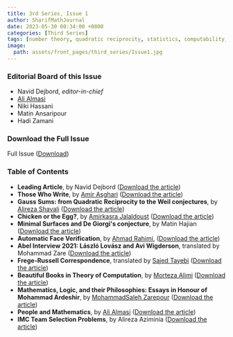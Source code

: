```yaml
---
title: 3rd Series, Issue 1
author: SharifMathJournal
date: 2023-05-30 00:34:00 +0800
categories: [Third Series]
tags: [number theory, quadratic reciprocity, statistics, computability, causal inference, PDE, geometry, computer vision, machine learning, Abel prize, logic, correspondence, Frege, Russel, People and Mathematics, book review, Mohammad Ardeshir, Yahya Tabesh, Avi Wigderson, László Lovász, André Weil, problems]
image:
  path: assets/front_pages/third_series/Issue1.jpg
---
```

### Editorial Board of this Issue
- Navid Dejbord, _editor-in-chief_
- [Ali Almasi](https://ali-almasi.github.io)
- Niki Hassani
- Matin Ansaripour
- Hadi Zamani
   
### Download the Full Issue
Full Issue ([Download](/assets/archive/thirdSeries/3rdSeries_Issue1.pdf))

### Table of Contents

- **Leading Article**, by Navid Dejbord ([Download the article](/assets/archive/thirdSeries/articles/Issue1/1.pdf))
- **Those Who Write**, by [Amir Asghari](https://amirasghari.com/) ([Download the article](/assets/archive/thirdSeries/articles/Issue1/2.pdf))
- **Gauss Sums: from Quadratic Reciprocity to the Weil conjectures**, by [Alireza Shavali](https://www.linkedin.com/in/alireza-shavali-kohshor-04b872102/?original_referer=https%3A%2F%2Fwww%2Egoogle%2Ecom%2F&originalSubdomain=de) ([Download the article](/assets/archive/thirdSeries/articles/Issue1/3.pdf))
- **Chicken or the Egg?**, by [Amirkasra Jalaldoust](https://www.cs.columbia.edu/~kasra/) ([Download the article](/assets/archive/thirdSeries/articles/Issue1/4.pdf))
- **Minimal Surfaces and De Giorgi's conjecture**, by Matin Hajian ([Download the article](/assets/archive/thirdSeries/articles/Issue1/5.pdf))
- **Automatic Face Verification**, by [Ahmad Rahimi](https://people.epfl.ch/ahmad.rahimi), ([Download the article](/assets/archive/thirdSeries/articles/Issue1/6.pdf))
- **Abel Interview 2021: László Lovász and Avi Wigderson**, translated by Mohammad Zare ([Download the article](/assets/archive/thirdSeries/articles/Issue1/7.pdf))
- **Frege-Russell Correspondence**, translated by [Sajed Tayebi](https://ipm.ac.ir/personalinfo.jsp?PeopleCode=IP0900027) ([Download the article](/assets/archive/thirdSeries/articles/Issue1/8.pdf))
- **Beautiful Books in Theory of Computation**, by [Morteza Alimi](https://dblp.org/pid/223/4820.html) ([Download the article](/assets/archive/thirdSeries/articles/Issue1/9.pdf))
- **Mathematics, Logic, and their Philosophies: Essays in Honour of Mohammad Ardeshir**, by [MohammadSaleh Zarepour](https://research.manchester.ac.uk/en/persons/mohammadsaleh.zarepour) ([Download the article](/assets/archive/thirdSeries/articles/Issue1/10.pdf))
- **People and Mathematics**, by [Ali Almasi](https://ali-almasi.github.io) ([Download the article](/assets/archive/thirdSeries/articles/Issue1/11.pdf))
- **IMC Team Selection Problems**, by Alireza Aziminia ([Download the article](/assets/archive/thirdSeries/articles/Issue1/12.pdf))

